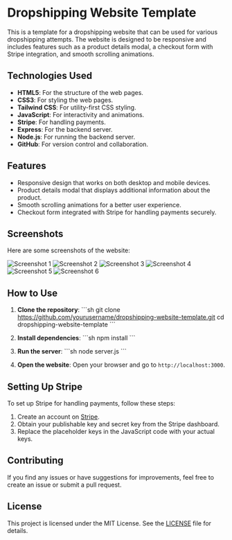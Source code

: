 # Dropshipping Website Template

This is a template for a dropshipping website that can be used for various dropshipping attempts. The website is designed to be responsive and includes features such as a product details modal, a checkout form with Stripe integration, and smooth scrolling animations.

## Technologies Used

- **HTML5**: For the structure of the web pages.
- **CSS3**: For styling the web pages.
- **Tailwind CSS**: For utility-first CSS styling.
- **JavaScript**: For interactivity and animations.
- **Stripe**: For handling payments.
- **Express**: For the backend server.
- **Node.js**: For running the backend server.
- **GitHub**: For version control and collaboration.

## Features

- Responsive design that works on both desktop and mobile devices.
- Product details modal that displays additional information about the product.
- Smooth scrolling animations for a better user experience.
- Checkout form integrated with Stripe for handling payments securely.

## Screenshots

Here are some screenshots of the website:

![Screenshot 1](https://i.ibb.co/MBDYQHD)
![Screenshot 2](https://i.ibb.co/W00f4s5)
![Screenshot 3](https://i.ibb.co/x3SpZ72)
![Screenshot 4](https://i.ibb.co/J7XbFWk)
![Screenshot 5](https://i.ibb.co/mFQC33j)
![Screenshot 6](https://i.ibb.co/xm7Mq49)

## How to Use

1. **Clone the repository**:
   \`\`\`sh
   git clone https://github.com/yourusername/dropshipping-website-template.git
   cd dropshipping-website-template
   \`\`\`

2. **Install dependencies**:
   \`\`\`sh
   npm install
   \`\`\`

3. **Run the server**:
   \`\`\`sh
   node server.js
   \`\`\`

4. **Open the website**:
   Open your browser and go to `http://localhost:3000`.

## Setting Up Stripe

To set up Stripe for handling payments, follow these steps:

1. Create an account on [Stripe](https://stripe.com).
2. Obtain your publishable key and secret key from the Stripe dashboard.
3. Replace the placeholder keys in the JavaScript code with your actual keys.

## Contributing

If you find any issues or have suggestions for improvements, feel free to create an issue or submit a pull request.

## License

This project is licensed under the MIT License. See the [LICENSE](LICENSE) file for details.
